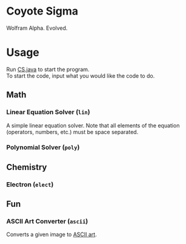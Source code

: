 # Coyote Sigma

Wolfram Alpha. Evolved.

# Usage
Run [CS.java](src/com/sine_labs/cs/CS.java) to start the program.  
To start the code, input what you would like the code to do.

## Math

### Linear Equation Solver (`lin`)
A simple linear equation solver.
Note that all elements of the equation (operators, numbers, etc.) must be space
separated.

### Polynomial Solver (`poly`)

## Chemistry

### Electron (`elect`)

## Fun

### ASCII Art Converter (`ascii`)
Converts a given image to [ASCII art](https://en.wikipedia.org/wiki/ASCII_art).  

